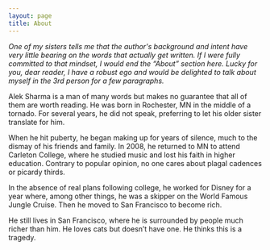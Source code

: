```yaml
---
layout: page
title: About
---
```


*One of my sisters tells me that the author's background and intent have very little bearing on the words that actually get written. If I were fully committed to that mindset, I would end the “About” section here. Lucky for you, dear reader, I have a robust ego and would be delighted to talk about myself in the 3rd person for a few paragraphs.*

Alek Sharma is a man of many words but makes no guarantee that all of them are worth reading. He was born in Rochester, MN in the middle of a tornado. For several years, he did not speak, preferring to let his older sister translate for him.

When he hit puberty, he began making up for years of silence, much to the dismay of his friends and family. In 2008, he returned to MN to attend Carleton College, where he studied music and lost his faith in higher education. Contrary to popular opinion, no one cares about plagal cadences or picardy thirds.

In the absence of real plans following college, he worked for Disney for a year where, among other things, he was a skipper on the World Famous Jungle Cruise. Then he moved to San Francisco to become rich.

He still lives in San Francisco, where he is surrounded by people much richer than him. He loves cats but doesn’t have one. He thinks this is a tragedy.
